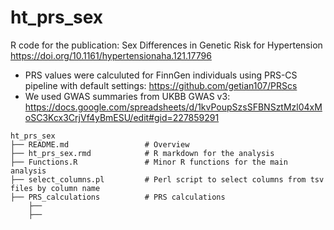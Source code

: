 # ht_prs_sex
R code for the publication: Sex Differences in Genetic Risk for Hypertension
https://doi.org/10.1161/hypertensionaha.121.17796

* PRS values were calculuted for FinnGen individuals using PRS-CS pipeline with default settings: https://github.com/getian107/PRScs
* We used GWAS summaries from UKBB GWAS v3: https://docs.google.com/spreadsheets/d/1kvPoupSzsSFBNSztMzl04xMoSC3Kcx3CrjVf4yBmESU/edit#gid=227859291

```
ht_prs_sex
├── README.md                 # Overview
├── ht_prs_sex.rmd            # R markdown for the analysis
├── Functions.R      	      # Minor R functions for the main analysis
├── select_columns.pl         # Perl script to select columns from tsv files by column name
├── PRS_calculations		  # PRS calculations
	├──
	├──

```
